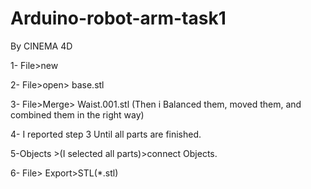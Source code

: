 # Arduino-robot-arm-task1
By CINEMA 4D 

1- File>new

2- File>open> base.stl

3- File>Merge> Waist.001.stl
(Then i Balanced them, moved them, and combined them in the right way)

4- I reported step 3 Until all parts are finished.

5-Objects >(I selected all parts)>connect Objects.

6- File> Export>STL(*.stl)
